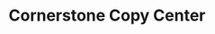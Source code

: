 ---
title: "Cornerstone Copy Center"
url: /burnsville/cornerstone-copy-center/
shop: office supplies
---